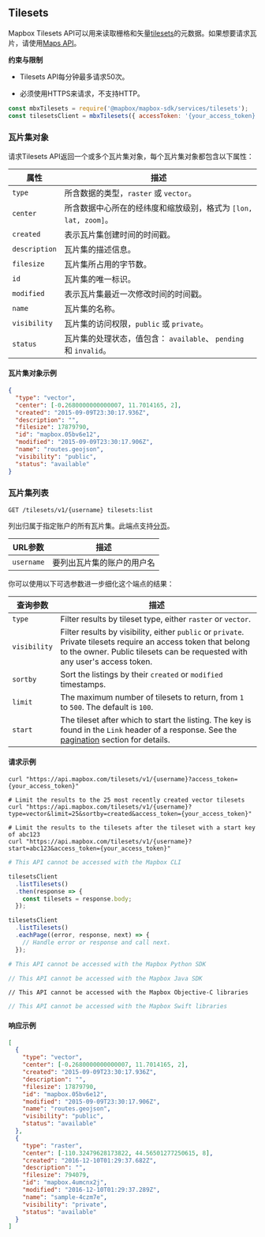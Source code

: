 ## Tilesets

Mapbox Tilesets API可以用来读取栅格和矢量[tilesets](https://www.mapbox.com/help/define-tileset/)的元数据。如果想要请求瓦片，请使用[Maps API](#maps)。

**约束与限制**

- Tilesets API每分钟最多请求50次。

- 必须使用HTTPS来请求，不支持HTTP。

```javascript
const mbxTilesets = require('@mapbox/mapbox-sdk/services/tilesets');
const tilesetsClient = mbxTilesets({ accessToken: '{your_access_token}' });
```
### 瓦片集对象

请求Tilesets API返回一个或多个瓦片集对象，每个瓦片集对象都包含以下属性：

属性 | 描述
--- | ---
`type` | 所含数据的类型，`raster` 或 `vector`。
`center` | 所含数据中心所在的经纬度和缩放级别，格式为 `[lon, lat, zoom]`。
`created` | 表示瓦片集创建时间的时间戳。
`description` | 瓦片集的描述信息。
`filesize` | 瓦片集所占用的字节数。
`id` | 瓦片集的唯一标识。
`modified` | 表示瓦片集最近一次修改时间的时间戳。
`name` | 瓦片集的名称。
`visibility` | 瓦片集的访问权限，`public` 或 `private`。
`status` | 瓦片集的处理状态，值包含： `available`、 `pending` 和 `invalid`。


#### 瓦片集对象示例

```json
{
  "type": "vector",
  "center": [-0.2680000000000007, 11.7014165, 2],
  "created": "2015-09-09T23:30:17.936Z",
  "description": "",
  "filesize": 17879790,
  "id": "mapbox.05bv6e12",
  "modified": "2015-09-09T23:30:17.906Z",
  "name": "routes.geojson",
  "visibility": "public",
  "status": "available"
}
```

### 瓦片集列表

```endpoint
GET /tilesets/v1/{username} tilesets:list
```

列出归属于指定账户的所有瓦片集。此端点支持[分页](#pagination)。

URL参数 | 描述
--- | ---
`username` | 要列出瓦片集的账户的用户名

你可以使用以下可选参数进一步细化这个端点的结果：

查询参数 | 描述
----------|------------
`type` | Filter results by tileset type, either `raster` or `vector`.
`visibility` | Filter results by visibility, either `public` or `private`. Private tilesets require an access token that belong to the owner. Public tilesets can be requested with any user's access token.
`sortby` | Sort the listings by their `created` or `modified` timestamps.
`limit` | The maximum number of tilesets to return, from `1` to `500`. The default is `100`.
`start` | The tileset after which to start the listing. The key is found in the `Link` header of a response. See the [pagination](#pagination) section for details.

#### 请求示例

```curl
curl "https://api.mapbox.com/tilesets/v1/{username}?access_token={your_access_token}"

# Limit the results to the 25 most recently created vector tilesets
curl "https://api.mapbox.com/tilesets/v1/{username}?type=vector&limit=25&sortby=created&access_token={your_access_token}"

# Limit the results to the tilesets after the tileset with a start key of abc123
curl "https://api.mapbox.com/tilesets/v1/{username}?start=abc123&access_token={your_access_token}"
```

```bash
# This API cannot be accessed with the Mapbox CLI
```

```javascript
tilesetsClient
  .listTilesets()
  .then(response => {
    const tilesets = response.body;
  });

tilesetsClient
  .listTilesets()
  .eachPage((error, response, next) => {
    // Handle error or response and call next.
  });
```

```python
# This API cannot be accessed with the Mapbox Python SDK
```

```java
// This API cannot be accessed with the Mapbox Java SDK
```

```objc
// This API cannot be accessed with the Mapbox Objective-C libraries
```

```swift
// This API cannot be accessed with the Mapbox Swift libraries
```

#### 响应示例

```json
[
  {
    "type": "vector",
    "center": [-0.2680000000000007, 11.7014165, 2],
    "created": "2015-09-09T23:30:17.936Z",
    "description": "",
    "filesize": 17879790,
    "id": "mapbox.05bv6e12",
    "modified": "2015-09-09T23:30:17.906Z",
    "name": "routes.geojson",
    "visibility": "public",
    "status": "available"
  },
  {
    "type": "raster",
    "center": [-110.32479628173822, 44.56501277250615, 8],
    "created": "2016-12-10T01:29:37.682Z",
    "description": "",
    "filesize": 794079,
    "id": "mapbox.4umcnx2j",
    "modified": "2016-12-10T01:29:37.289Z",
    "name": "sample-4czm7e",
    "visibility": "private",
    "status": "available"
  }
]
```
